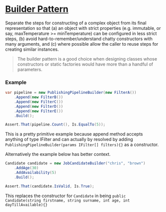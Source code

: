 # [Builder Pattern](http://c2.com/cgi/wiki?BuilderPattern)

Separate the steps for constructing of a complex object from its final representation so that (a) an object with strict properties (e.g. immutable, or say, maxTemperature >= minTemperature) can be configured in less strict steps, (b) avoid hard-to-remember/understand chatty constructors with many arguments, and (c) where possible allow the caller to reuse steps for creating similar instances.

> The builder pattern is a good choice when designing classes whose constructors or static factories would have more than a handful of parameters.

### Example

``` cs
var pipeline = new PublishingPipelineBuilder(new FilterA())
	.Append(new FilterB())
	.Append(new FilterC())
	.Append(new FilterD())
	.Append(new FilterE())
	.Build();

Assert.That(pipeline.Count(), Is.EqualTo(5));
```

This is a pretty primitive example because append method accepts anything of type IFilter and can actually by resolved by adding `PublishingPipelineBuilder(params IFilter[] filters){}` as a constructor.

Alternatively the example below has better context.

``` cs
Candidate candidate = new JobCandidateBuilder("chris", "brown")
	.AddAge(30)
	.AddAvailability(5)
	.Build();

Assert.That(candidate.IsValid, Is.True);
```

This replaces the constructor for `Candidate` in being `public Candidate(string firstname, string surname, int age, int dayTillAvailable){}`